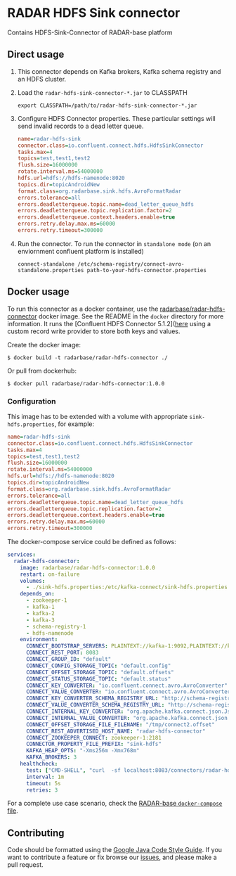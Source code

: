 # RADAR HDFS Sink connector

Contains HDFS-Sink-Connector of RADAR-base platform

## Direct usage

1. This connector depends on Kafka brokers, Kafka schema registry and an HDFS cluster.

2. Load the `radar-hdfs-sink-connector-*.jar` to CLASSPATH

    ```shell
    export CLASSPATH=/path/to/radar-hdfs-sink-connector-*.jar
    ```
      
3. Configure HDFS Connector properties. These particular settings will send invalid records to a dead letter queue.

    ```ini
    name=radar-hdfs-sink
    connector.class=io.confluent.connect.hdfs.HdfsSinkConnector
    tasks.max=4
    topics=test,test1,test2
    flush.size=16000000
    rotate.interval.ms=54000000
    hdfs.url=hdfs://hdfs-namenode:8020
    topics.dir=topicAndroidNew
    format.class=org.radarbase.sink.hdfs.AvroFormatRadar
    errors.tolerance=all
    errors.deadletterqueue.topic.name=dead_letter_queue_hdfs
    errors.deadletterqueue.topic.replication.factor=2
    errors.deadletterqueue.context.headers.enable=true
    errors.retry.delay.max.ms=60000
    errors.retry.timeout=300000
    ```
   
4. Run the connector. To run the connector in `standalone mode` (on an enviornment confluent platform is installed)
   
    ```shell
    connect-standalone /etc/schema-registry/connect-avro-standalone.properties path-to-your-hdfs-connector.properties
    ```

## Docker usage

To run this connector as a docker container, use the [radarbase/radar-hdfs-connector](https://hub.docker.org/radarbase/radar-hdfs-connector) docker image. See the README in the `docker` directory for more information.
It runs the [Confluent HDFS Connector 5.1.2]([here](https://docs.confluent.io/current/connect/kafka-connect-hdfs/index.html) using a custom record write provider to store both keys and values.

Create the docker image:
```
$ docker build -t radarbase/radar-hdfs-connector ./
```

Or pull from dockerhub:
```
$ docker pull radarbase/radar-hdfs-connector:1.0.0
```

### Configuration

This image has to be extended with a volume with appropriate `sink-hdfs.properties`, for example:

```ini
name=radar-hdfs-sink
connector.class=io.confluent.connect.hdfs.HdfsSinkConnector
tasks.max=4
topics=test,test1,test2
flush.size=16000000
rotate.interval.ms=54000000
hdfs.url=hdfs://hdfs-namenode:8020
topics.dir=topicAndroidNew
format.class=org.radarbase.sink.hdfs.AvroFormatRadar
errors.tolerance=all
errors.deadletterqueue.topic.name=dead_letter_queue_hdfs
errors.deadletterqueue.topic.replication.factor=2
errors.deadletterqueue.context.headers.enable=true
errors.retry.delay.max.ms=60000
errors.retry.timeout=300000
```

The docker-compose service could be defined as follows:

```yaml
services:
  radar-hdfs-connector:
    image: radarbase/radar-hdfs-connector:1.0.0
    restart: on-failure
    volumes:
      - ./sink-hdfs.properties:/etc/kafka-connect/sink-hdfs.properties
    depends_on:
      - zookeeper-1
      - kafka-1
      - kafka-2
      - kafka-3
      - schema-registry-1
      - hdfs-namenode
    environment:
      CONNECT_BOOTSTRAP_SERVERS: PLAINTEXT://kafka-1:9092,PLAINTEXT://kafka-2:9092,PLAINTEXT://kafka-3:9092
      CONNECT_REST_PORT: 8083
      CONNECT_GROUP_ID: "default"
      CONNECT_CONFIG_STORAGE_TOPIC: "default.config"
      CONNECT_OFFSET_STORAGE_TOPIC: "default.offsets"
      CONNECT_STATUS_STORAGE_TOPIC: "default.status"
      CONNECT_KEY_CONVERTER: "io.confluent.connect.avro.AvroConverter"
      CONNECT_VALUE_CONVERTER: "io.confluent.connect.avro.AvroConverter"
      CONNECT_KEY_CONVERTER_SCHEMA_REGISTRY_URL: "http://schema-registry-1:8081"
      CONNECT_VALUE_CONVERTER_SCHEMA_REGISTRY_URL: "http://schema-registry-1:8081"
      CONNECT_INTERNAL_KEY_CONVERTER: "org.apache.kafka.connect.json.JsonConverter"
      CONNECT_INTERNAL_VALUE_CONVERTER: "org.apache.kafka.connect.json.JsonConverter"
      CONNECT_OFFSET_STORAGE_FILE_FILENAME: "/tmp/connect2.offset"
      CONNECT_REST_ADVERTISED_HOST_NAME: "radar-hdfs-connector"
      CONNECT_ZOOKEEPER_CONNECT: zookeeper-1:2181
      CONNECTOR_PROPERTY_FILE_PREFIX: "sink-hdfs"
      KAFKA_HEAP_OPTS: "-Xms256m -Xmx768m"
      KAFKA_BROKERS: 3
    healthcheck:
      test: ["CMD-SHELL", "curl  -sf localhost:8083/connectors/radar-hdfs-sink-15000/status | grep -o '\"state\":\"[^\"]*\"' | tr '\\n' ',' | grep -vq FAILED || exit 1"]
      interval: 1m
      timeout: 5s
      retries: 3
```

For a complete use case scenario, check the [RADAR-base `docker-compose` file](https://github.com/RADAR-base/RADAR-Docker/tree/master/dcompose-stack/radar-cp-hadoop-stack/docker-compose.yml).

## Contributing

Code should be formatted using the [Google Java Code Style Guide](https://google.github.io/styleguide/javaguide.html).
If you want to contribute a feature or fix browse our [issues](https://github.com/RADAR-base/RADAR-HDFS-Sink-Connector/issues), and please make a pull request.

